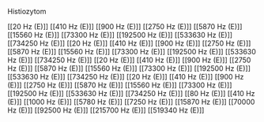 Histiozytom

[[20 Hz (E)]]
[[410 Hz (E)]]
[[900 Hz (E)]]
[[2750 Hz (E)]]
[[5870 Hz (E)]]
[[15560 Hz (E)]]
[[73300 Hz (E)]]
[[192500 Hz (E)]]
[[533630 Hz (E)]]
[[734250 Hz (E)]]
[[20 Hz (E)]]
[[410 Hz (E)]]
[[900 Hz (E)]]
[[2750 Hz (E)]]
[[5870 Hz (E)]]
[[15560 Hz (E)]]
[[73300 Hz (E)]]
[[192500 Hz (E)]]
[[533630 Hz (E)]]
[[734250 Hz (E)]]
[[20 Hz (E)]]
[[410 Hz (E)]]
[[900 Hz (E)]]
[[2750 Hz (E)]]
[[5870 Hz (E)]]
[[15560 Hz (E)]]
[[73300 Hz (E)]]
[[192500 Hz (E)]]
[[533630 Hz (E)]]
[[734250 Hz (E)]]
[[20 Hz (E)]]
[[410 Hz (E)]]
[[900 Hz (E)]]
[[2750 Hz (E)]]
[[5870 Hz (E)]]
[[15560 Hz (E)]]
[[73300 Hz (E)]]
[[192500 Hz (E)]]
[[533630 Hz (E)]]
[[734250 Hz (E)]]
[[80 Hz (E)]]
[[410 Hz (E)]]
[[1000 Hz (E)]]
[[5780 Hz (E)]]
[[7250 Hz (E)]]
[[15870 Hz (E)]]
[[70000 Hz (E)]]
[[92500 Hz (E)]]
[[215700 Hz (E)]]
[[519340 Hz (E)]]